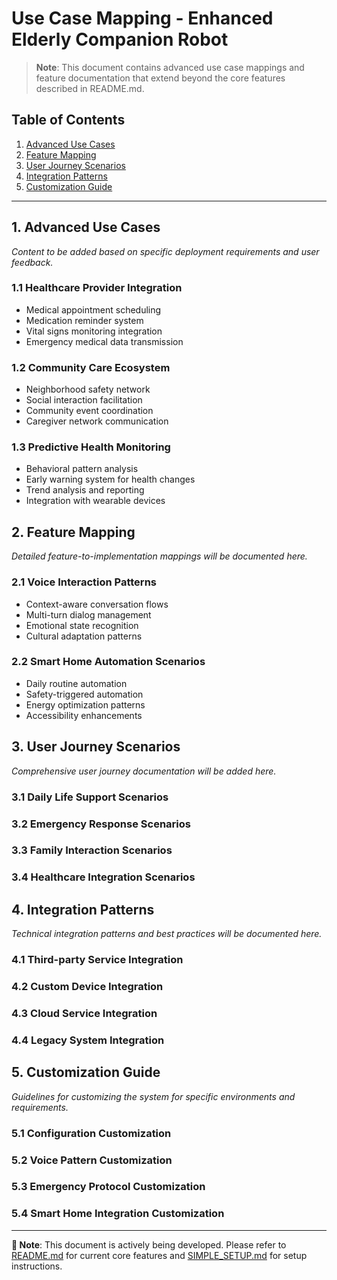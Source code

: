 # Use Case Mapping - Enhanced Elderly Companion Robot

> **Note**: This document contains advanced use case mappings and feature documentation that extend beyond the core features described in README.md.

## Table of Contents

1. [Advanced Use Cases](#1-advanced-use-cases)
2. [Feature Mapping](#2-feature-mapping)
3. [User Journey Scenarios](#3-user-journey-scenarios)
4. [Integration Patterns](#4-integration-patterns)
5. [Customization Guide](#5-customization-guide)

---

## 1. Advanced Use Cases

*Content to be added based on specific deployment requirements and user feedback.*

### 1.1 Healthcare Provider Integration
- Medical appointment scheduling
- Medication reminder system
- Vital signs monitoring integration
- Emergency medical data transmission

### 1.2 Community Care Ecosystem
- Neighborhood safety network
- Social interaction facilitation
- Community event coordination
- Caregiver network communication

### 1.3 Predictive Health Monitoring
- Behavioral pattern analysis
- Early warning system for health changes
- Trend analysis and reporting
- Integration with wearable devices

## 2. Feature Mapping

*Detailed feature-to-implementation mappings will be documented here.*

### 2.1 Voice Interaction Patterns
- Context-aware conversation flows
- Multi-turn dialog management
- Emotional state recognition
- Cultural adaptation patterns

### 2.2 Smart Home Automation Scenarios
- Daily routine automation
- Safety-triggered automation
- Energy optimization patterns
- Accessibility enhancements

## 3. User Journey Scenarios

*Comprehensive user journey documentation will be added here.*

### 3.1 Daily Life Support Scenarios
### 3.2 Emergency Response Scenarios  
### 3.3 Family Interaction Scenarios
### 3.4 Healthcare Integration Scenarios

## 4. Integration Patterns

*Technical integration patterns and best practices will be documented here.*

### 4.1 Third-party Service Integration
### 4.2 Custom Device Integration
### 4.3 Cloud Service Integration
### 4.4 Legacy System Integration

## 5. Customization Guide

*Guidelines for customizing the system for specific environments and requirements.*

### 5.1 Configuration Customization
### 5.2 Voice Pattern Customization
### 5.3 Emergency Protocol Customization
### 5.4 Smart Home Integration Customization

---

**📝 Note**: This document is actively being developed. Please refer to [README.md](README.md) for current core features and [SIMPLE_SETUP.md](SIMPLE_SETUP.md) for setup instructions.